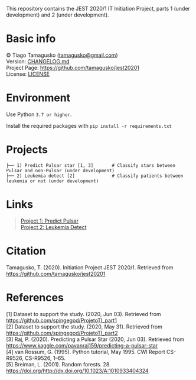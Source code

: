 This repository contains the JEST 2020/1 IT Initiation Project, parts 1 (under development) and 2 (under development).

# Basic info
© Tiago Tamagusko (tamagusko@gmail.com)  
Version: [CHANGELOG.md](/CHANGELOG.md)  
Project Page: <a href="https://github.com/tamagusko/jest20201">https://github.com/tamagusko/jest20201</a>  
License: [LICENSE](/LICENSE)

# Environment

Use Python `3.7 or higher`.

Install the required packages with `pip install -r requirements.txt`

# Projects
    
    ├── 1) Predict Pulsar star [1, 3]       # Classify stars between Pulsar and non-Pulsar (under development)  
    ├── 2) Leukemia detect [2]              # Classify patients between leukemia or not (under development)  

# Links
    
> [Project 1: Predict Pulsar](/predictPulsar.ipynb)  
> [Project 2: Leukemia Detect](/leukemiaDetect.ipynb)

# Citation
Tamagusko, T. (2020). Initiation Project JEST 2020/1. Retrieved from https://github.com/tamagusko/jest20201  

# References
[1] Dataset to support the study. (2020, Jun 03). Retrieved from https://github.com/spingegod/ProjetoTI_part1  
[2] Dataset to support the study. (2020, May 31). Retrieved from https://github.com/spingegod/ProjetoTI_part2  
[3] Raj, P. (2020). Predicting a Pulsar Star (2020, Jun 03). Retrieved from https://www.kaggle.com/pavanraj159/predicting-a-pulsar-star  
[4] van Rossum, G. (1995). Python tutorial, May 1995. CWI Report CS-R9526, CS-R9526, 1–65.  
[5] Breiman, L. (2001). Random forests. 28. https://doi.org/http://dx.doi.org/10.1023/A:1010933404324
